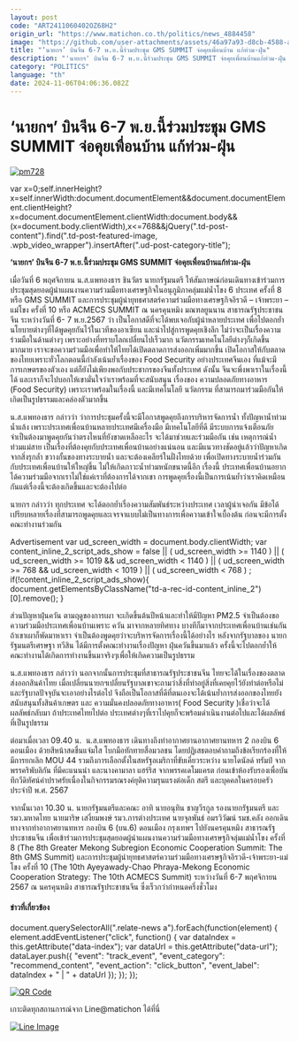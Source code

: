 ```yaml
---
layout: post
code: "ART2411060402OZ68H2"
origin_url: "https://www.matichon.co.th/politics/news_4884458"
image: "https://github.com/user-attachments/assets/46a97a93-d8cb-4588-a786-b97c879f8b4d"
title: "‘นายกฯ’ บินจีน 6-7 พ.ย.นี้ร่วมประชุม GMS SUMMIT จ่อคุยเพื่อนบ้าน แก้ท่วม-ฝุ่น"
description: "'นายกฯ' บินจีน 6-7 พ.ย.นี้ร่วมประชุม GMS SUMMIT จ่อคุยเพื่อนบ้านแก้ท่วม-ฝุ่น "
category: "POLITICS"
language: "th"
date: 2024-11-06T04:06:36.082Z
---
```


# ‘นายกฯ’ บินจีน 6-7 พ.ย.นี้ร่วมประชุม GMS SUMMIT จ่อคุยเพื่อนบ้าน แก้ท่วม-ฝุ่น

[![](https://www.matichon.co.th/wp-content/uploads/2024/11/pm728-1.jpg "pm728")](https://www.matichon.co.th/wp-content/uploads/2024/11/pm728-1.jpg)

var x=0;self.innerHeight?x=self.innerWidth:document.documentElement&&document.documentElement.clientHeight?x=document.documentElement.clientWidth:document.body&&(x=document.body.clientWidth),x<=768&&jQuery(".td-post-content").find(".td-post-featured-image, .wpb\_video\_wrapper").insertAfter(".ud-post-category-title");

**‘นายกฯ’ บินจีน 6-7 พ.ย.นี้ร่วมประชุม GMS SUMMIT จ่อคุยเพื่อนบ้านแก้ท่วม-ฝุ่น** 

เมื่อวันที่ 6 พฤศจิกายน น.ส.แพทองธาร ชินวัตร นายกรัฐมนตรี ให้สัมภาษณ์ก่อนเดินทางเข้าร่วมการประชุมสุดยอดผู้นำแผนงานความร่วมมือทางเศรษฐกิจในอนุภูมิภาคลุ่มแม่น้ำโขง 6 ประเทศ ครั้งที่ 8 หรือ GMS SUMMIT และการประชุมผู้นำยุทธศาสตร์ความร่วมมือทางเศรษฐกิจอิรวดี – เจ้าพระยา – แม่โขง ครั้งที่ 10 หรือ ACMECS SUMMIT ณ นครคุนหมิง มณฑลยูนนาน สาธารณรัฐประชาชนจีน ระหว่างวันที่ 6- 7 พ.ย.2567 ว่า เป็นโอกาสดีที่จะได้พบเจอกับผู้นำหลายประเทศ เพื่อไปตอกย้ำนโยบายต่างๆที่ได้พูดคุยกันไว้ในเวทีของอาเซียน และนำไปสู่การพูดคุยเชิงลึก ไม่ว่าจะเป็นเรื่องความร่วมมือในด้านต่างๆ เพราะอย่างที่ทราบโลกเปลี่ยนไปเร็วมาก นวัตกรรมเทคโนโลยีต่างๆก็เกิดขึ้นมากมาย เราจะขอความร่วมมือเพื่อทำให้ไทยได้เปิดตลาดการส่งออกเพิ่มมากขึ้น เปิดโอกาสให้กับตลาดของไทยเพราะทั่วโลกตอนนี้กำลังเน้นย้ำเรื่องของ Food Security อย่างประเทศจีนเอง ที่แม้จะมีการเกษตรของตัวเอง แต่ก็ยังไม่เพียงพอกับประชากรของจีนทั้งประเทศ ดังนั้น จีนจะพึ่งพาเราในเรื่องนี้ได้ และเราก็จะไปบอกให้เขามั่นใจว่าเราพร้อมที่จะสนับสนุน เรื่องของ ความปลอดภัยทางอาหาร (Food Security) เพราะเราพร้อมในเรื่องนี้ และมีเทคโนโลยี นวัตกรรม ที่สามารถมาร่วมมือกันให้เกิดเป็นรูปธรรมและคล่องตัวมากขึ้น

น.ส.แพทองธาร กล่าวว่า ว่าการประชุมครั้งนี้จะมีโอกาสพูดคุยถึงการบริหารจัดการน้ำ ทั้งปัญหาน้ำท่วมน้ำแล้ง เพราะประเทศเพื่อนบ้านหลายประเทศมีเครื่องมือ มีเทคโนโลยีที่ดี มีระบบการแจ้งเตือนภัย จำเป็นต้องมาพูดคุยกันว่าตรงไหนที่ยังขาดเหลืออะไร จะได้มาช่วยและร่วมมือกัน เช่น เหตุการณ์น้ำท่วมแม่สาย เป็นเรื่องที่ต้องคุยกับประเทศเพื่อนบ้านอย่างแน่นอน และมีแนวทางชัดอยู่แล้วว่าปัญหาเกิดจากสิ่งรุกล้ำ ขวางกั้นของทางระบายน้ำ และจะต้องเคลียร์ในฝั่งไทยด้วย เพื่อเปิดทางระบายน้ำร่วมกันกับประเทศเพื่อนบ้านให้ใหญ่ขึ้น ไม่ให้เกิดภาวะน้ำท่วมหนักขนาดนี้อีก เรื่องนี้ ประเทศเพื่อนบ้านอยากได้ความร่วมมือจากเราไม่ใช่แค่เราที่ต้องการได้จากเขา การพูดคุยเรื่องนี้เป็นการเน้นย้ำว่าเราคิดเหมือนกันแต่เรื่องนี้จะต้องเกิดขึ้นและจะต้องไปต่อ

นายกฯ กล่าวว่า ทุกประเทศ จะได้ตอกย้ำเรื่องความสัมพันธ์ระหว่างประเทศ เวลาผู้นำเจอกัน มีข้อได้เปรียบหลายเรื่องที่สามารถพูดคุยและเจรจาแบบไม่เป็นทางการเพื่อความเข้าใจเบื้องต้น ก่อนจะมีการตั้งคณะทำงานร่วมกัน

Advertisement var ud\_screen\_width = document.body.clientWidth; var content\_inline\_2\_script\_ads\_show = false || ( ud\_screen\_width >= 1140 ) || ( ud\_screen\_width >= 1019 && ud\_screen\_width < 1140 ) || ( ud\_screen\_width >= 768 && ud\_screen\_width < 1019 ) || ( ud\_screen\_width < 768 ) ; if(!content\_inline\_2\_script\_ads\_show){ document.getElementsByClassName("td-a-rec-id-content\_inline\_2")\[0\].remove(); }

ส่วนปัญหาฝุ่นควัน ตามฤดูของการเผา จะเกิดขึ้นต้นปีหน้าและทำให้มีปัญหา PM2.5 จำเป็นต้องขอความร่วมมือประเทศเพื่อนบ้านเพราะ ควัน มาจากหลายทิศทาง บางทีก็มาจากประเทศเพื่อนบ้านเช่นกัน ถ้าเขาเผาก็พัดมาหาเรา จำเป็นต้องพูดคุยว่าจะบริหารจัดการเรื่องนี้ได้อย่างไร หลังจากรัฐบาลของ นายกรัฐมนตรีเศรษฐา ทวีสิน ได้มีการตั้งคณะทำงานเรื่องปัญหา ฝุ่นควันขึ้นมาแล้ว ครั้งนี้จะไปตอกย้ำให้คณะทำงานได้เกิดการทำงานขึ้นมาจริงๆเพื่อให้เกิดความเป็นรูปธรรม

น.ส.แพทองธาร กล่าวว่า นอกจากนั้นการประชุมที่สาธารณรัฐประชาชนจีน ไทยจะได้ในเรื่องของตลาดส่งออกสินค้าไทย เมื่อเปลี่ยนนายกฯเปลี่ยนรัฐบาลเขาจะถามว่าสิ่งที่ทำอยู่สิ่งที่เคยคุยไว้ยังทำต่อหรือไม่ และรัฐบาลปัจจุบันจะเอาอย่างไรต่อไป จึงถือเป็นโอกาสที่ดีที่ตนเองจะได้เน้นย้ำการส่งออกของไทยยังสนับสนุนทั้งสินค้าเกษตร และ ความมั่นคงปลอดภัยทางอาหาร( Food Security )เชื่อว่าจะได้ผลลัพธ์กลับมา ถ้าประเทศไทยไปต่อ ประเทศต่างๆที่เราไปคุยก็จะพร้อมดำเนินงานต่อไปและได้ผลลัพธ์ที่เป็นรูปธรรม

ต่อมาเมื่อเวลา 09.40 น.  น.ส.แพทองธาร เดินทางถึงท่าอากาศยานอากาศยานทหาร 2 กองบิน 6 ดอนเมือง ด้วยสีหน้าสดชื่นแจ่มใส โบกมือทักทายสื่อมวลชน โดยปฏิเสธตอบคำถามถึงข้อเรียกร้องที่ให้มีการยกเลิก MOU 44 รวมถึงการเลือกตั้งในสหรัฐอเมริกาที่ขับเคี่ยวระหว่าง นายโดนัลด์ ทรัมป์ จากพรรคริพับลิกัน ที่มีคะแนนนำ และนางคามาลา แฮร์ริส จากพรรคเดโมแครต ก่อนเข้าห้องรับรองเพื่อบันทึกวีดิทัศน์คำปราศรัยเนื่องในกิจกรรมรณรงค์ยุติความรุนแรงต่อเด็ก สตรี และบุคคลในครอบครัว ประจำปี พ.ศ. 2567

จากนั้นเวลา 10.30 น. นายกรัฐมนตรีและคณะ อาทิ นายอนุทิน ชาญวีรกูล รองนายกรัฐมนตรี และรมว.มหาดไทย นายมาริษ เสงี่ยมพงษ์ รมว.การต่างประเทศ นายจุลพันธ์ อมรวิวัฒน์ รมช.คลัง ออกเดินทางจากท่าอากาศยานทหาร กองบิน 6 (บน.6) ดอนเมือง กรุงเทพฯ ไปยังนครคุนหมิง สาธารณรัฐประชาชนจีน เพื่อเข้าร่วมการประชุมสุดยอดผู้นำแผนงานความร่วมมือทางเศรษฐกิจลุ่มแม่น้ำโขง ครั้งที่ 8 (The 8th Greater Mekong Subregion Economic Cooperation Summit: The 8th GMS Summit) และการประชุมผู้นำยุทธศาสตร์ความร่วมมือทางเศรษฐกิจอิรวดี-เจ้าพระยา-แม่โขง ครั้งที่ 10 (The 10th Ayeyawady-Chao Phraya-Mekong Economic Cooperation Strategy: The 10th ACMECS Summit) ระหว่างวันที่ 6-7 พฤศจิกายน 2567 ณ นครคุนหมิง สาธารณรัฐประชาชนจีน ซึ่งเร็วกว่ากำหนดครึ่งชั่วโมง

#### ข่าวที่เกี่ยวข้อง

document.querySelectorAll(".relate-news a").forEach(function(element) { element.addEventListener("click", function() { var dataIndex = this.getAttribute("data-index"); var dataUrl = this.getAttribute("data-url"); dataLayer.push({ "event": "track\_event", "event\_category": "recommend\_content", "event\_action": "click\_button", "event\_label": dataIndex + " | " + dataUrl }); }); });

[![QR Code](https://www.matichon.co.th/wp-content/uploads/2023/07/wob1371z.jpg)](https://lin.ee/ht0nDxX)

เกาะติดทุกสถานการณ์จาก Line@matichon ได้ที่นี่

[![Line Image](https://www.matichon.co.th/wp-content/uploads/2023/07/th.png)](https://lin.ee/ht0nDxX)